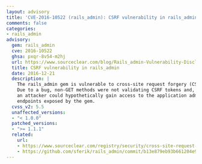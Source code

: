 ```yaml
---
layout: advisory
title: 'CVE-2016-10522 (rails_admin): CSRF vulnerability in rails_admin'
comments: false
categories:
- rails_admin
advisory:
  gem: rails_admin
  cve: 2016-10522
  ghsa: pxqr-8v54-m2hj
  url: https://www.sourceclear.com/blog/Rails_admin-Vulnerability-Disclosure/
  title: CSRF vulnerability in rails_admin
  date: 2016-12-21
  description: |
    The rails_admin gem is vulnerable to cross-site request forgery (CSRF) attacks.
    Due to a bug, non-GET methods were not validating CSRF tokens and, as a result,
    an attacker could hypothetically gain access to the application administrative
    endpoints exposed by the gem.
  cvss_v2: 5.5
  unaffected_versions:
  - "< 1.0.0"
  patched_versions:
  - ">= 1.1.1"
  related:
    url:
    - https://www.sourceclear.com/registry/security/cross-site-request-forgery-csrf-/ruby/sid-3173
    - https://github.com/sferik/rails_admin/commit/b13e879eb93b661204e9fb5e55f7afa4f397537a
---
```

